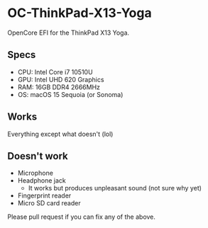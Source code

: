 # OC-ThinkPad-X13-Yoga

OpenCore EFI for the ThinkPad X13 Yoga.

## Specs

- CPU: Intel Core i7 10510U
- GPU: Intel UHD 620 Graphics
- RAM: 16GB DDR4 2666MHz
- OS: macOS 15 Sequoia (or Sonoma)

## Works

Everything except what doesn't (lol)

## Doesn't work

- Microphone
- Headphone jack
  - It works but produces unpleasant sound (not sure why yet)
- Fingerprint reader
- Micro SD card reader

Please pull request if you can fix any of the above.
